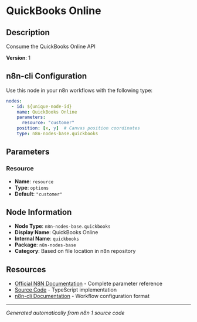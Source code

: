 # QuickBooks Online

## Description

Consume the QuickBooks Online API

**Version**: 1

## n8n-cli Configuration

Use this node in your n8n workflows with the following type:

```yaml
nodes:
  - id: ${unique-node-id}
    name: QuickBooks Online
    parameters:
      resource: "customer"
    position: [x, y]  # Canvas position coordinates
    type: n8n-nodes-base.quickbooks
```

## Parameters

### Resource

- **Name**: `resource`
- **Type**: `options`
- **Default**: `"customer"`


## Node Information

- **Node Type**: `n8n-nodes-base.quickbooks`
- **Display Name**: QuickBooks Online
- **Internal Name**: `quickbooks`
- **Package**: `n8n-nodes-base`
- **Category**: Based on file location in n8n repository

## Resources

- [Official N8N Documentation](https://docs.n8n.io/integrations/builtin/app-nodes/n8n-nodes-base.quickbooks/) - Complete parameter reference
- [Source Code](https://github.com/n8n-io/n8n/blob/master/packages/nodes-base/nodes/QuickBooks/QuickBooks.node.ts) - TypeScript implementation
- [n8n-cli Documentation](https://github.com/edenreich/n8n-cli) - Workflow configuration format

---
*Generated automatically from n8n 1 source code*
